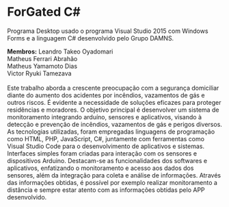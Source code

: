 # ForGated C#
Programa Desktop usado o programa Visual Studio 2015 com Windows Forms e a linguagem C# desenvolvido pelo Grupo DAMNS.

<b>Membros:</b>
Leandro Takeo Oyadomari<br>
Matheus Ferrari Abrahão<br>
Matheus Yamamoto Dias<br>
Victor Ryuki Tamezava<br>
<br>
Este trabalho aborda a crescente preocupação com a segurança domiciliar diante do aumento dos acidentes por incêndios, vazamentos de gás e outros riscos. É evidente a necessidade de soluções eficazes para proteger residências e moradores. O objetivo principal é desenvolver um sistema de monitoramento integrando arduíno, sensores e aplicativos, visando à detecção e prevenção de incêndios, vazamentos de gás e perigos diversos. As tecnologias utilizadas, foram empregadas linguagens de programação como HTML, PHP, JavaScript, C#, juntamente com ferramentas como Visual Studio Code para o desenvolvimento de aplicativos e sistemas. Interfaces simples foram criadas para interação com os sensores e dispositivos Arduino. Destacam-se as funcionalidades dos softwares e aplicativos, enfatizando o monitoramento e acesso aos dados dos sensores, além da integração para coleta e análise de informações. Através das informações obtidas, é possível por exemplo realizar monitoramento a distância e sempre estar atento com as informações obtidas pelo APP desenvolvido.
